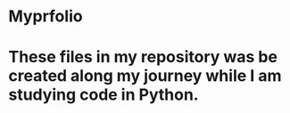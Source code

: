# Myprfolio
# These files in my repository was be created along my journey while I am studying code in Python.
